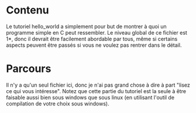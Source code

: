 #                                 Contenu

Le tutoriel hello_world a simplement pour but de montrer à quoi un programme
simple en C peut ressembler. Le niveau global de ce fichier est 1\*, donc il
devrait être facilement abordable par tous, même si certains aspects peuvent
être passés si vous ne voulez pas rentrer dans le détail.


#                                 Parcours

Il n'y a qu'un seul fichier ici, donc je n'ai pas grand chose à dire à part
"lisez ce qui vous intéresse". Notez que cette partie du tutoriel est la seule à
être faisable aussi bien sous windows que sous linux (en utilisant l'outil de
compilation de votre choix sous windows).
